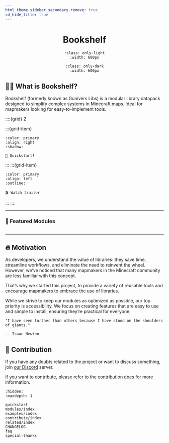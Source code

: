 ```yaml
---
html_theme.sidebar_secondary.remove: true
sd_hide_title: true
---
```


<div align=center>

# Bookshelf

```{image} /_imgs/banner-light.png
:class: only-light
:width: 600px
```

```{image} /_imgs/banner-dark.png
:class: only-dark
:width: 600px
```

</div>

## 🕵️‍♂️ What is Bookshelf?

Bookshelf (formerly known as Gunivers Libs) is a modular library datapack designed to simplify complex systems in Minecraft maps. Ideal for mapmakers looking for easy-to-implement tools.


::::{grid} 2

:::{grid-item}

```{button-link} quickstart.html
:color: primary
:align: right
:shadow:

🚀 Quickstart!
```

:::
:::{grid-item}

```{button-link} https://www.youtube.com/watch?v=E2nKYEvjETk
:color: primary
:align: left
:outline:

🎬 Watch trailer
```

:::
::::

---

### 🌟 Featured Modules

```{include} _templates/featured-modules.md
```

---

## 🔥 Motivation

As developers, we understand the value of libraries: they save time, streamline workflows, and eliminate the need to reinvent the wheel. However, we’ve noticed that many mapmakers in the Minecraft community are less familiar with this concept.

That’s why we started this project, to provide a variety of reusable tools and encourage mapmakers to embrace the use of libraries.

While we strive to keep our modules as optimized as possible, our top priority is accessibility. We focus on creating features that are easy to use and simple to install, ensuring they’re practical for everyone.

```{epigraph}
"I have seen further than others because I have stood on the shoulders of giants."

-- Isaac Newton
```

## 🤝 Contribution

If you have any doubts related to the project or want to discuss something, join [our Discord](https://discord.gg/MkXytNjmBt) server.

If you want to contribute, please refer to the [contribution docs](https://docs.mcbookshelf.dev/en/latest/contribute/index.html) for more information.

```{toctree}
:hidden:
:maxdepth: 1

quickstart
modules/index
examples/index
contribute/index
related/index
CHANGELOG
faq
special-thanks
```
